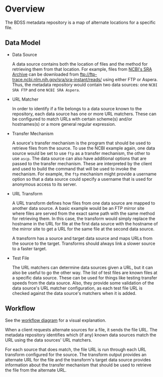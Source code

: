 # Overview

The BDSS metadata repository is a map of alternate locations for a specific file.

## Data Model

* Data Source

   A data source contains both the location of files and the method for retrieving them from that
   location. For example, files from [NCBI's SRA Archive](http://www.ncbi.nlm.nih.gov/sra) can be
   downloaded from ftp://ftp-trace.ncbi.nlm.nih.gov/sra/sra-instant/reads/ using either FTP or
   Aspera. Thus, the metadata repository would contain two data sources: one `NCBI SRA FTP` and
   one `NCBI SRA Aspera`.

* URL Matcher

   In order to identify if a file belongs to a data source known to the repository, each data source
   has one or more URL matchers. These can be configured to match URLs with certain scheme(s)
   and/or hostnames(s) or a more general regular expression.

* Transfer Mechanism

   A source's transfer mechanism is the program that should be used to retrieve files from the
   source. To use the NCBI example again, one data source would be set to use `ftp` as a
   transfer mechanism, the other to use `ascp`. The data source can also have additional options
   that are passed to the transfer mechanism. These are interpreted by the client and used to
   build the command that will be used to invoke the mechanism. For example, the `ftp` mechanism
   might provide a username option so that a data source could specify a username that is used
   for anonymous access to its server.

* URL Transform

   A URL transform defines how files from one data source are mapped to another data source. A
   basic example would be an FTP mirror site where files are served from the exact same path
   with the same method for retrieving them. In this case, the transform would simply replace
   the hostname in the URL for file at the first data source with the hostname of the mirror
   site to get a URL for the same file at the second data source.

   A transform has a source and target data source and maps URLs from the source to the target.
   Transforms should always link a slower source to a faster target.

* Test File

   The URL matchers can determine data sources given a URL, but it can also be useful to go the
   other way. The list of test files are known files at a specific data source. These can be
   used for things like testing transfer speeds from the data source. Also, they provide some
   validation of the data source's URL matcher configuration, as each test file URL is checked
   against the data source's matchers when it is added.

## Workflow

   See the [workflow diagram](/metadata_repository/docs/user/workflow.svg) for a visual explanation.

   When a client requests alternate sources for a file, it sends the file URL. The metadata
   repository identifies which (if any) known data sources match the URL using the data sources'
   URL matchers.

   For each source that does match, the file URL is run through each URL transform configured for
   the source. The transform output provides an alternate URL for the file and the transform's
   target data source provides information about the transfer mechanism that should be used to
   retrieve the file from the alternate URL.
